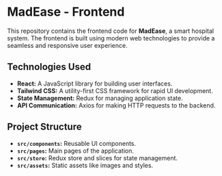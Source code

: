 # MadEase - Frontend

This repository contains the frontend code for **MadEase**, a smart hospital system. The frontend is built using modern web technologies to provide a seamless and responsive user experience.

## Technologies Used

- **React:** A JavaScript library for building user interfaces.
- **Tailwind CSS:** A utility-first CSS framework for rapid UI development.
- **State Management:** Redux for managing application state.
- **API Communication:** Axios for making HTTP requests to the backend.

## Project Structure

- **`src/components`:** Reusable UI components.
- **`src/pages`:** Main pages of the application.
- **`src/store`:** Redux store and slices for state management.
- **`src/assets`:** Static assets like images and styles.
